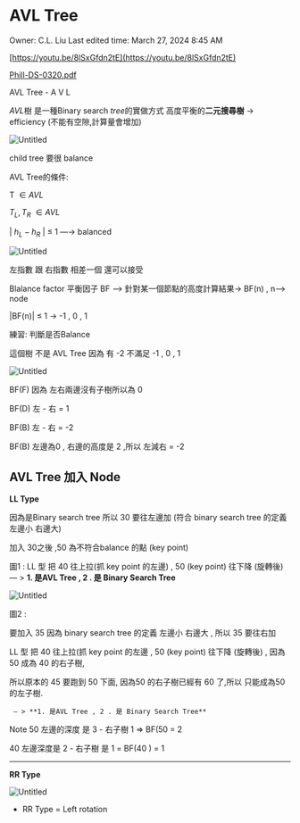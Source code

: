 # AVL Tree

Owner: C.L. Liu
Last edited time: March 27, 2024 8:45 AM

[https://youtu.be/8lSxGfdn2tE](https://youtu.be/8lSxGfdn2tE)

[Phill-DS-0320.pdf](AVL%20Tree%20f30e1f5c5abd48c6867e85bf6e1a9f40/Phill-DS-0320.pdf)

AVL Tree  - A V L 

*AVL*樹 是一種Binary search *tree*的實做方式
高度平衡的**二元搜尋樹** → efficiency (不能有空隙,計算量會增加)

![Untitled](../Paul%20C++%20Course%20Week%2048%20612c01cc9c8f41259934114e13ec09fd/Untitled.png)

child tree 要很 balance

AVL Tree的條件:  

T $\in AVL$

$T_L , T_R$  $\in AVL$

| $h_L - h_R$ |  ≤ 1 —→ balanced 

![Untitled](../Paul%20C++%20Course%20Week%2048%20612c01cc9c8f41259934114e13ec09fd/Untitled%201.png)

左指數 跟 右指數 相差一個 還可以接受

Blalance factor 平衡因子 BF —> 針對某一個節點的高度計算結果→ BF(n) , n—> node 

|BF(n)| ≤ 1 → -1 , 0 , 1  

練習: 判斷是否Balance 

這個樹 不是 AVL Tree   因為 有 -2  不滿足  -1 , 0 , 1  

![Untitled](../Paul%20C++%20Course%20Week%2048%20612c01cc9c8f41259934114e13ec09fd/Untitled%202.png)

BF(F) 因為 左右兩邊沒有子樹所以為 0  

BF(D) 左 - 右 =  1 

BF(B) 左 - 右 = -2 

BF(B) 左邊為0  , 右邊的高度是 2 ,所以 左減右 = -2 

## AVL Tree 加入 Node

**LL Type** 

因為是Binary search tree  所以 30 要往左邊加 (符合 binary search tree 的定義 左邊小 右邊大) 

加入 30之後  ,50 為不符合balance 的點  (key point) 

圖1 : LL 型 把 40 往上拉(抓 key point 的左邊)   , 50 (key point)  往下降 (旋轉後) — > **1. 是AVL Tree , 2 . 是 Binary Search Tree** 

![Untitled](../Paul%20C++%20Course%20Week%2048%20612c01cc9c8f41259934114e13ec09fd/Untitled%203.png)

圖2 :

要加入 35  因為  binary search tree 的定義 左邊小 右邊大 , 所以 35 要往右加

  LL 型 把 40 往上拉(抓 key point 的左邊 , 50 (key point)  往下降 (旋轉後) , 因為50 成為 40 的右子樹, 

所以原本的 45 要跑到 50 下面, 因為50 的右子樹已經有 60 了,所以 只能成為50 的左子樹. 

     — > **1. 是AVL Tree , 2 . 是 Binary Search Tree** 

Note  50 左邊的深度 是  3  -  右子樹  1  ⇒   BF(50 = 2 

40  左邊深度是 2  -  右子樹 是 1  = BF(40 ) = 1 

---

**RR Type** 

![Untitled](../Paul%20C++%20Course%20Week%2048%20612c01cc9c8f41259934114e13ec09fd/Untitled%204.png)

- RR Type = Left rotation